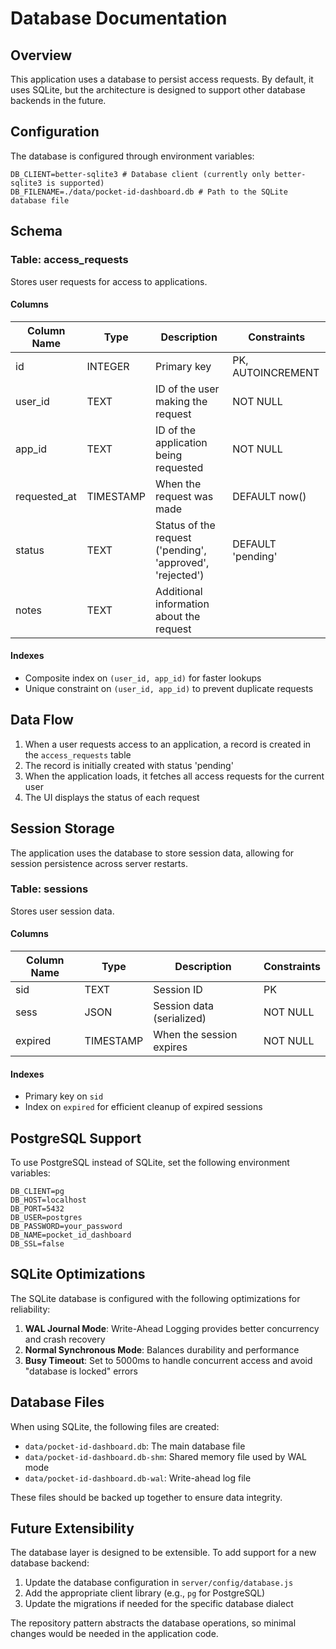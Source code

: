 # Database Documentation

## Overview

This application uses a database to persist access requests. By default, it uses SQLite, but the architecture is designed to support other database backends in the future.

## Configuration

The database is configured through environment variables:
```
DB_CLIENT=better-sqlite3 # Database client (currently only better-sqlite3 is supported)
DB_FILENAME=./data/pocket-id-dashboard.db # Path to the SQLite database file
```


## Schema

### Table: access_requests

Stores user requests for access to applications.

#### Columns

| Column Name   | Type      | Description                                           | Constraints    |
|---------------|-----------|-------------------------------------------------------|----------------|
| id            | INTEGER   | Primary key                                           | PK, AUTOINCREMENT |
| user_id       | TEXT      | ID of the user making the request                     | NOT NULL       |
| app_id        | TEXT      | ID of the application being requested                 | NOT NULL       |
| requested_at  | TIMESTAMP | When the request was made                             | DEFAULT now()  |
| status        | TEXT      | Status of the request ('pending', 'approved', 'rejected') | DEFAULT 'pending' |
| notes         | TEXT      | Additional information about the request              |                |

#### Indexes

- Composite index on `(user_id, app_id)` for faster lookups
- Unique constraint on `(user_id, app_id)` to prevent duplicate requests

## Data Flow

1. When a user requests access to an application, a record is created in the `access_requests` table
2. The record is initially created with status 'pending'
3. When the application loads, it fetches all access requests for the current user
4. The UI displays the status of each request

## Session Storage
The application uses the database to store session data, allowing for session persistence across server restarts.

### Table: sessions
Stores user session data.

#### Columns
| Column Name | Type      | Description                                   | Constraints |
|-------------|-----------|-----------------------------------------------|-------------|
| sid         | TEXT      | Session ID                                    | PK          |
| sess        | JSON      | Session data (serialized)                     | NOT NULL    |
| expired     | TIMESTAMP | When the session expires                      | NOT NULL    |

#### Indexes
- Primary key on `sid`
- Index on `expired` for efficient cleanup of expired sessions

## PostgreSQL Support
To use PostgreSQL instead of SQLite, set the following environment variables:
```
DB_CLIENT=pg
DB_HOST=localhost
DB_PORT=5432
DB_USER=postgres
DB_PASSWORD=your_password
DB_NAME=pocket_id_dashboard
DB_SSL=false
```

## SQLite Optimizations

The SQLite database is configured with the following optimizations for reliability:

1. **WAL Journal Mode**: Write-Ahead Logging provides better concurrency and crash recovery
2. **Normal Synchronous Mode**: Balances durability and performance
3. **Busy Timeout**: Set to 5000ms to handle concurrent access and avoid "database is locked" errors

## Database Files

When using SQLite, the following files are created:

- `data/pocket-id-dashboard.db`: The main database file
- `data/pocket-id-dashboard.db-shm`: Shared memory file used by WAL mode
- `data/pocket-id-dashboard.db-wal`: Write-ahead log file

These files should be backed up together to ensure data integrity.

## Future Extensibility

The database layer is designed to be extensible. To add support for a new database backend:

1. Update the database configuration in `server/config/database.js`
2. Add the appropriate client library (e.g., `pg` for PostgreSQL)
3. Update the migrations if needed for the specific database dialect

The repository pattern abstracts the database operations, so minimal changes would be needed in the application code.